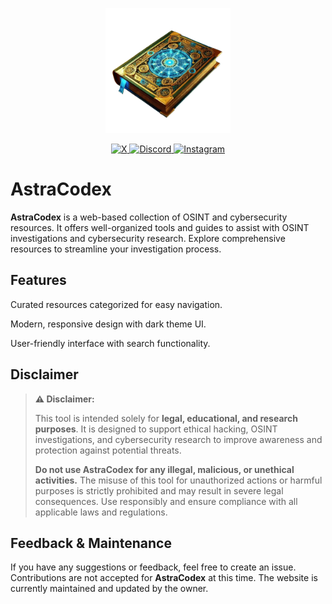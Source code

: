 <p align="center">
  <img src="media/astracodex.png" alt="AstraCodex" width="200"/>
</p>

<p align="center">
  <a href="https://x.com/iqlipx" target="_blank">
    <img src="https://skillicons.dev/icons?i=twitter" alt="X">
  </a>
  <a href="https://discord.gg/qc43TxvWHC" target="_blank">
    <img src="https://skillicons.dev/icons?i=discord" alt="Discord">
  </a>
  <a href="https://instagram.com/iqlip7" target="_blank">
    <img src="https://skillicons.dev/icons?i=instagram" alt="Instagram">
  </a>
</p>

# AstraCodex

**AstraCodex** is a web-based collection of OSINT and cybersecurity resources. It offers well-organized tools and guides to assist with OSINT investigations and cybersecurity research. Explore comprehensive resources to streamline your investigation process.

## Features

Curated resources categorized for easy navigation.

Modern, responsive design with dark theme UI.

User-friendly interface with search functionality.

## Disclaimer

> **⚠️ Disclaimer:**
> 
> This tool is intended solely for **legal, educational, and research purposes**. It is designed to support ethical hacking, OSINT investigations, and cybersecurity research to improve awareness and protection against potential threats.  
>  
> **Do not use AstraCodex for any illegal, malicious, or unethical activities.** The misuse of this tool for unauthorized actions or harmful purposes is strictly prohibited and may result in severe legal consequences. Use responsibly and ensure compliance with all applicable laws and regulations.  
>



## Feedback & Maintenance

If you have any suggestions or feedback, feel free to create an issue. Contributions are not accepted for **AstraCodex** at this time. The website is currently maintained and updated by the owner.

